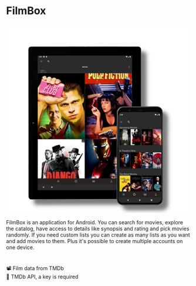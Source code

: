 # FilmBox

<img
  src="/img/filmbox.png"
  alt="Alt text"
  title="Optional title"
  style="display: inline-block; margin: 0 auto; width: 500px">
  

FilmBox is an application for Android.
You can search for movies, explore the catalog, have access to details like synopsis and rating and pick movies randomly. 
If you need custom lists you can create as many lists as you want and add movies to them. 
Plus it's possible to create multiple accounts on one device.

#

📽 Film data from TMDb
<br>
🔑 TMDb API, a key is required
